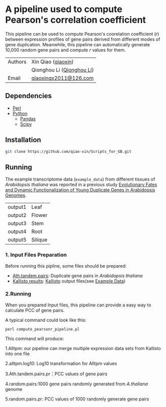 # A pipeline used to compute Pearson's correlation coefficient  

This pipeline can be used to compute Pearson's coorelation coefficient (*r*) between expression profiles of gene pairs derived from different modes of gene duplication. Meanwhile, this pipeline can automatically generate 10,000 random gene pairs and compute *r* values for them.

| | |
| --- | --- |
| Authors | Xin Qiao ([qiaoxin](https://github.com/qiao-xin)) |
| | Qionghou Li ([Qionghou Li](https://github.com/LQHHHHH)) |
| Email   | <qiaoxinqx2011@126.com> |

## Dependencies
- [Perl](https://www.perl.org/)
- [Python](https://www.python.org/)
  - [Pandas](http://pandas.pydata.org/)
  - [Scipy](https://www.scipy.org/)
 
 ## Installation

```bash
git clone https://github.com/qiao-xin/Scripts_for_GB.git
```

## Running
The example transcriptome data (```example_data```) from different tissues of  *Arabidopsis thaliana*  was reported in a previous study [Evolutionary Fates and Dynamic Functionalization of Young Duplicate Genes in Arabidopsis Genomes](http://www.plantphysiol.org/content/172/1/427.abstract). 

|||
| --- | --- |
| output1 | Leaf |
| output2 | Flower |
| output3 | Stem |
| output4 | Root |
| output5 | Silique |

### 1. Input Files Preparation
Before running this pipline, some files should be prepared:

- [Ath.tandem.pairs](https://github.com/qiao-xin/Scripts_for_GB/blob/master/compute_pearson_r/Ath.tandem.pairs): Duplicate gene pairs in *Arabidopsis thaliana* 
- [Kallisto results](https://github.com/qiao-xin/Scripts_for_GB/tree/master/compute_pearson_r/example_data): [Kallisto](http://pachterlab.github.io/kallisto/about.html) output files(see [Example Data](https://github.com/qiao-xin/Scripts_for_GB/tree/master/compute_pearson_r/example_data))


### 2.Running
When you prepared Input files, this pipeline can provide a easy way to calculate PCC of gene pairs.

A typical command could look like this:
```coding
perl compute_pearsonr_pipeline.pl
```
This command will produce:

1.Alltpm: our pipeline can merge multiple expression data sets from Kallisto into one file

2.alltpm.log10: Log10 transformation for Alltpm values

3.Ath.tandem.pairs.pr：PCC values of gene pairs

4.random.pairs:1000 gene pairs randomly generated from *A.thaliana* genome

5.random.pairs.pr: PCC values of 1000 randomly generate gene pairs
